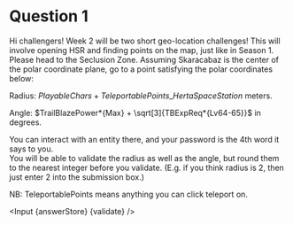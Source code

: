 <script>
    export let answerStore;
    export let validate;

    import Input from "$lib/Input.svelte";
</script>

<div class="markdown">

# Question 1

Hi challengers! Week 2 will be two short geo-location challenges! This will involve opening HSR and finding points on the map, just like in Season 1.<br>
Please head to the Seclusion Zone. Assuming Skaracabaz is the center of the polar coordinate plane, go to a point satisfying the polar coordinates below:

Radius: $PlayableChars + TeleportablePoints\_{HertaSpaceStation}$ meters.

Angle: $TrailBlazePower*{Max} + \sqrt[3]{TBExpReq*{Lv64-65}}$ in degrees.

You can interact with an entity there, and your password is the 4th word it says to you.<br>
You will be able to validate the radius as well as the angle, but round them to the nearest integer before you validate. (E.g. if you think radius is 2, then just enter 2 into the submission box.)

NB: TeleportablePoints means anything you can click teleport on.

</div>

<Input {answerStore} {validate} />
